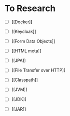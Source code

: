 # To Research
- [ ] [[Docker]]
- [ ] [[Keycloak]]
- [ ] [[Form Data Objects]]
- [ ] [[HTML meta]]
- [ ] [[JPA]]
- [ ] [[File Transfer over HTTP]]
- [ ] [[Classpath]]
- [ ] [[JVM]]
- [ ] [[JDK]]
- [ ] [[JAR]]

